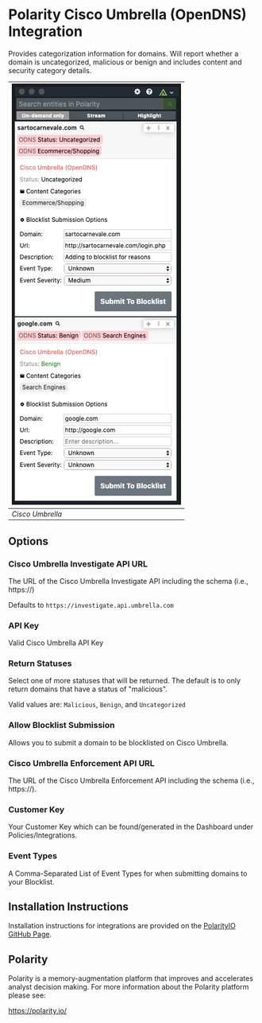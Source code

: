 # Polarity Cisco Umbrella (OpenDNS) Integration

Provides categorization information for domains.  Will report whether a domain is uncategorized, malicious or benign and includes content and security category details.

| ![image](images/overlay.png) |
|---|
|*Cisco Umbrella* |

## Options

### Cisco Umbrella Investigate API URL

The URL of the Cisco Umbrella Investigate API including the schema (i.e., https://)

Defaults to `https://investigate.api.umbrella.com`

### API Key

Valid Cisco Umbrella API Key

### Return Statuses

Select one of more statuses that will be returned. The default is to only return domains that have a status of "malicious".

Valid values are: `Malicious`, `Benign`, and `Uncategorized`


### Allow Blocklist Submission
Allows you to submit a domain to be blocklisted on Cisco Umbrella.

### Cisco Umbrella Enforcement API URL
The URL of the Cisco Umbrella Enforcement API including the schema (i.e., https://).

### Customer Key
Your Customer Key which can be found/generated in the Dashboard under Policies/Integrations.

### Event Types
A Comma-Separated List of Event Types for when submitting domains to your Blocklist.

## Installation Instructions

Installation instructions for integrations are provided on the [PolarityIO GitHub Page](https://polarityio.github.io/).

## Polarity

Polarity is a memory-augmentation platform that improves and accelerates analyst decision making.  For more information about the Polarity platform please see:

https://polarity.io/
